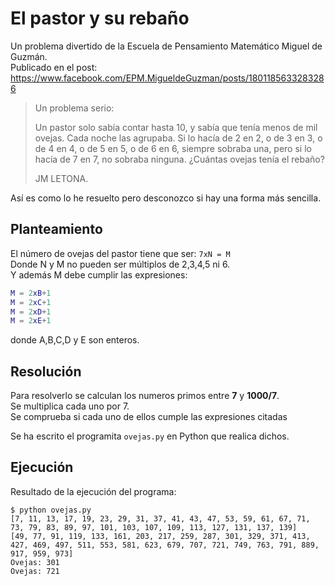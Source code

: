 # El pastor y su rebaño

Un problema divertido de la Escuela de Pensamiento Matemático Miguel de Guzmán.  
Publicado en el post: https://www.facebook.com/EPM.MigueldeGuzman/posts/1801185633283286
  
> Un problema serio:
>
> Un pastor solo sabía contar hasta 10, y sabía que tenía menos de mil ovejas. Cada noche las agrupaba. Si lo hacía de 2 en 2, o de 3 en 3, o de 4 en 4, o de 5 en 5, o de 6 en 6, siempre sobraba una, pero si lo hacía de 7 en 7, no sobraba ninguna. ¿Cuántas ovejas tenía el rebaño?
>
> JM LETONA.

Así es como lo he resuelto pero desconozco si hay una forma más sencilla.

## Planteamiento
El número de ovejas del pastor tiene que ser: `7xN = M`  
Donde N y M no pueden ser múltiplos de 2,3,4,5 ni 6.  
Y además M debe cumplir las expresiones:
```M = 2xA+1
M = 2xB+1
M = 2xC+1
M = 2xD+1
M = 2xE+1
```  

donde A,B,C,D y E son enteros.

## Resolución
Para resolverlo se calculan los numeros primos entre **7** y **1000/7**.  
Se multiplica cada uno por 7.  
Se comprueba si cada uno de ellos cumple las expresiones citadas  

Se ha escrito el programita `ovejas.py` en Python que realica dichos.  

## Ejecución
Resultado de la ejecución del programa:  
```
$ python ovejas.py 
[7, 11, 13, 17, 19, 23, 29, 31, 37, 41, 43, 47, 53, 59, 61, 67, 71, 73, 79, 83, 89, 97, 101, 103, 107, 109, 113, 127, 131, 137, 139]
[49, 77, 91, 119, 133, 161, 203, 217, 259, 287, 301, 329, 371, 413, 427, 469, 497, 511, 553, 581, 623, 679, 707, 721, 749, 763, 791, 889, 917, 959, 973]
Ovejas: 301
Ovejas: 721
```
